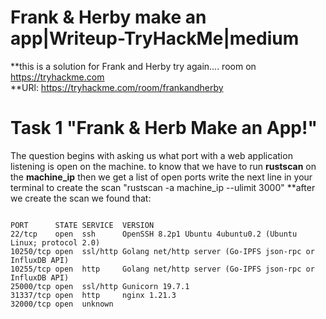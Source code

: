 # Frank & Herby make an app|Writeup-TryHackMe|medium
**this is a solution for Frank and Herby try again.... room on <font color="&#x1F4D8;">https://tryhackme.com</font>   
**URl: <font color="&#x1F4D8;"> https://tryhackme.com/room/frankandherby </font>

# Task 1 "Frank & Herb Make an App!"
 The question begins with asking us what port with a web application listening is open on the machine.
 to know that we have to  run **rustscan** on the **machine_ip**  then we get a list of open ports 
 write the next line in your terminal to create the scan "rustscan -a machine_ip --ulimit 3000"
 **after we create the scan we found that: 
````

PORT      STATE SERVICE  VERSION
22/tcp    open  ssh      OpenSSH 8.2p1 Ubuntu 4ubuntu0.2 (Ubuntu Linux; protocol 2.0)
10250/tcp open  ssl/http Golang net/http server (Go-IPFS json-rpc or InfluxDB API)
10255/tcp open  http     Golang net/http server (Go-IPFS json-rpc or InfluxDB API)
25000/tcp open  ssl/http Gunicorn 19.7.1
31337/tcp open  http     nginx 1.21.3
32000/tcp open  unknown 

````
